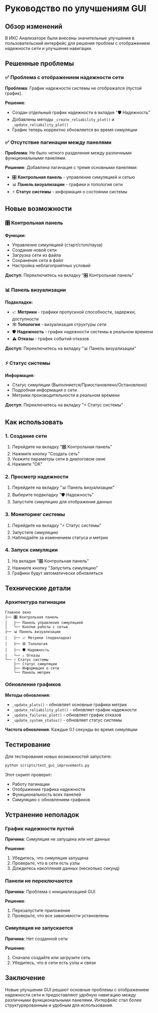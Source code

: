 # Руководство по улучшениям GUI

## Обзор изменений

В ИКС Анализаторе были внесены значительные улучшения в пользовательский интерфейс для решения проблем с отображением надежности сети и улучшения навигации.

## Решенные проблемы

### ✅ Проблема с отображением надежности сети

**Проблема**: График надежности системы не отображался (пустой график).

**Решение**: 
- Создан отдельный график надежности в вкладке "🛡️ Надежность"
- Добавлены методы `_create_reliability_plot()` и `_update_reliability_plot()`
- График теперь корректно обновляется во время симуляции

### ✅ Отсутствие пагинации между панелями

**Проблема**: Не было четкого разделения между различными функциональными панелями.

**Решение**: Добавлена пагинация с тремя основными панелями:
- 🎛️ **Контрольная панель** - управление симуляцией и сетью
- 📊 **Панель визуализации** - графики и топология сети  
- ⚡ **Статус системы** - информация о состоянии системы

## Новые возможности

### 🎛️ Контрольная панель

**Функции:**
- Управление симуляцией (старт/стоп/пауза)
- Создание новой сети
- Загрузка сети из файла
- Сохранение сети в файл
- Настройка неблагоприятных условий

**Доступ**: Переключитесь на вкладку "🎛️ Контрольная панель"

### 📊 Панель визуализации

**Подвкладки:**
- 📈 **Метрики** - графики пропускной способности, задержки, доступности
- 🕸️ **Топология** - визуализация структуры сети
- 🛡️ **Надежность** - график надежности системы в реальном времени
- ⚠️ **Отказы** - график событий отказов

**Доступ**: Переключитесь на вкладку "📊 Панель визуализации"

### ⚡ Статус системы

**Информация:**
- Статус симуляции (Выполняется/Приостановлено/Остановлено)
- Подробная информация о сети
- Метрики производительности в реальном времени

**Доступ**: Переключитесь на вкладку "⚡ Статус системы"

## Как использовать

### 1. Создание сети

1. Перейдите на вкладку "🎛️ Контрольная панель"
2. Нажмите кнопку "Создать сеть"
3. Укажите параметры сети в диалоговом окне
4. Нажмите "ОК"

### 2. Просмотр надежности

1. Перейдите на вкладку "📊 Панель визуализации"
2. Выберите подвкладку "🛡️ Надежность"
3. Запустите симуляцию для отображения данных

### 3. Мониторинг системы

1. Перейдите на вкладку "⚡ Статус системы"
2. Запустите симуляцию
3. Наблюдайте за изменением статуса и метрик

### 4. Запуск симуляции

1. На вкладке "🎛️ Контрольная панель"
2. Нажмите кнопку "Запустить симуляцию"
3. Графики будут автоматически обновляться

## Технические детали

### Архитектура пагинации

```
Главное окно
├── 🎛️ Контрольная панель
│   ├── Панель управления симуляцией
│   └── Кнопки работы с сетью
├── 📊 Панель визуализации
│   ├── 📈 Метрики (подвкладки)
│   ├── 🕸️ Топология
│   ├── 🛡️ Надежность
│   └── ⚠️ Отказы
└── ⚡ Статус системы
    ├── Статус симуляции
    ├── Информация о сети
    └── Панель метрик
```

### Обновление графиков

**Методы обновления:**
- `_update_plots()` - обновляет основные графики метрик
- `_update_reliability_plot()` - обновляет график надежности
- `_update_failures_plot()` - обновляет график отказов
- `_update_system_status()` - обновляет статус системы

**Частота обновления**: Каждые 0.1 секунды во время симуляции

## Тестирование

Для тестирования новых возможностей запустите:

```bash
python scripts/test_gui_improvements.py
```

Этот скрипт проверит:
- Работу пагинации
- Отображение графика надежности
- Функциональность всех панелей
- Симуляцию с обновлением графиков

## Устранение неполадок

### График надежности пустой

**Причина**: Симуляция не запущена или нет данных

**Решение**:
1. Убедитесь, что симуляция запущена
2. Проверьте, что в сети есть узлы
3. Дождитесь накопления данных (несколько секунд)

### Панели не переключаются

**Причина**: Проблема с инициализацией GUI

**Решение**:
1. Перезапустите приложение
2. Проверьте, что все зависимости установлены

### Симуляция не запускается

**Причина**: Нет созданной сети

**Решение**:
1. Сначала создайте или загрузите сеть
2. Убедитесь, что в сети есть узлы и связи

## Заключение

Новые улучшения GUI решают основные проблемы с отображением надежности сети и предоставляют удобную навигацию между различными функциональными панелями. Интерфейс стал более структурированным и удобным для использования.

